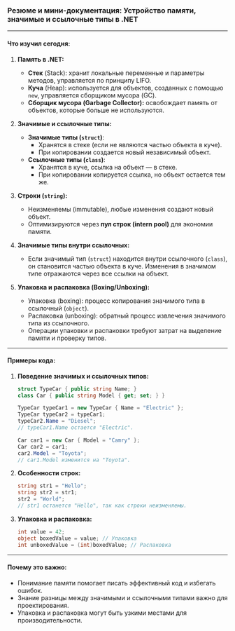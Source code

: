 ﻿### Резюме и мини-документация: Устройство памяти, значимые и ссылочные типы в .NET

---

#### **Что изучил сегодня:**

1. **Память в .NET:**
   - **Стек** (Stack): хранит локальные переменные и параметры методов, управляется по принципу LIFO.
   - **Куча** (Heap): используется для объектов, созданных с помощью `new`, управляется сборщиком мусора (GC).
   - **Сборщик мусора (Garbage Collector):** освобождает память от объектов, которые больше не используются.

2. **Значимые и ссылочные типы:**
   - **Значимые типы (`struct`)**:
     - Хранятся в стеке (если не являются частью объекта в куче).
     - При копировании создается новый независимый объект.
   - **Ссылочные типы (`class`)**:
     - Хранятся в куче, ссылка на объект — в стеке.
     - При копировании копируется ссылка, но объект остается тем же.

3. **Строки (`string`):**
   - Неизменяемы (immutable), любые изменения создают новый объект.
   - Оптимизируются через **пул строк (intern pool)** для экономии памяти.

4. **Значимые типы внутри ссылочных:**
   - Если значимый тип (`struct`) находится внутри ссылочного (`class`), он становится частью объекта в куче. Изменения в значимом типе отражаются через все ссылки на объект.

5. **Упаковка и распаковка (Boxing/Unboxing):**
   - Упаковка (boxing): процесс копирования значимого типа в ссылочный (`object`).
   - Распаковка (unboxing): обратный процесс извлечения значимого типа из ссылочного.
   - Операции упаковки и распаковки требуют затрат на выделение памяти и проверку типов.

---

#### **Примеры кода:**

1. **Поведение значимых и ссылочных типов:**
   ```csharp
   struct TypeCar { public string Name; }
   class Car { public string Model { get; set; } }

   TypeCar typeCar1 = new TypeCar { Name = "Electric" };
   TypeCar typeCar2 = typeCar1;
   typeCar2.Name = "Diesel";
   // typeCar1.Name остается "Electric".

   Car car1 = new Car { Model = "Camry" };
   Car car2 = car1;
   car2.Model = "Toyota";
   // car1.Model изменится на "Toyota".
   ```

2. **Особенности строк:**
   ```csharp
   string str1 = "Hello";
   string str2 = str1;
   str2 = "World";
   // str1 останется "Hello", так как строки неизменяемы.
   ```

3. **Упаковка и распаковка:**
   ```csharp
   int value = 42;
   object boxedValue = value; // Упаковка
   int unboxedValue = (int)boxedValue; // Распаковка
   ```

---

#### **Почему это важно:**
- Понимание памяти помогает писать эффективный код и избегать ошибок.
- Знание разницы между значимыми и ссылочными типами важно для проектирования.
- Упаковка и распаковка могут быть узкими местами для производительности.

